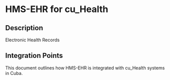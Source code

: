 # HMS-EHR for cu_Health

## Description

Electronic Health Records

## Integration Points

This document outlines how HMS-EHR is integrated with cu_Health systems in Cuba.
